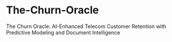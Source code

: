 # The-Churn-Oracle
The Churn Oracle: AI-Enhanced Telecom Customer Retention with Predictive Modeling and Document Intelligence
